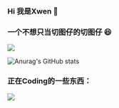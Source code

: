 ### Hi 我是Xwen 👋
### 一个不想只当切图仔的切图仔 😆

<div> <img src="https://visitor-badge.glitch.me/badge?page_id=XwenHaHa" /> </div>

![Anurag's GitHub stats](https://github-readme-stats.vercel.app/api?username=XwenHaHa&hide_border=true&show_icons=trueline_height=21&text_color=000&icon_color=000&bg_color=0,ea6161,ffc64d,fffc4d,52fa5a&theme=radical")

### 正在Coding的一些东西：

<div> <img src="https://github-readme-streak-stats.herokuapp.com/?user=sun0225SUN" /> </div>
